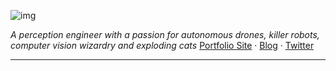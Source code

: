 ![img](https://user-images.githubusercontent.com/507615/90595977-95e70e80-e220-11ea-864a-6a61adaff212.png)

*A perception engineer with a passion for autonomous drones, killer robots, computer vision wizardry and exploding cats*
                                        [Portfolio Site](http://madebymoiz.com) · [Blog](https://moizilla.com) · [Twitter](https://twitter.com/m2moiz)


------

